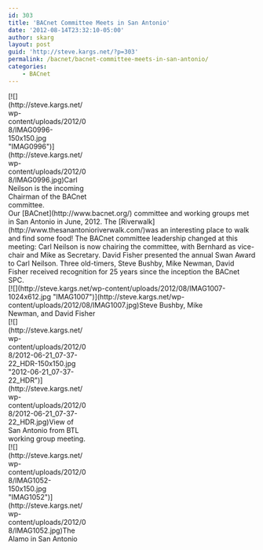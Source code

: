 ```yaml
---
id: 303
title: 'BACnet Committee Meets in San Antonio'
date: '2012-08-14T23:32:10-05:00'
author: skarg
layout: post
guid: 'http://steve.kargs.net/?p=303'
permalink: /bacnet/bacnet-committee-meets-in-san-antonio/
categories:
    - BACnet
---
```


<div class="wp-caption alignleft" id="attachment_309" style="width: 160px">[![](http://steve.kargs.net/wp-content/uploads/2012/08/IMAG0996-150x150.jpg "IMAG0996")](http://steve.kargs.net/wp-content/uploads/2012/08/IMAG0996.jpg)Carl Neilson is the incoming Chairman of the BACnet committee.

</div>Our [BACnet](http://www.bacnet.org/) committee and working groups met in San Antonio in June, 2012. The [Riverwalk](http://www.thesanantonioriverwalk.com/)was an interesting place to walk and find some food! The BACnet committee leadership changed at this meeting: Carl Neilson is now chairing the committee, with Bernhard as vice-chair and Mike as Secretary. David Fisher presented the annual Swan Award to Carl Neilson. Three old-timers, Steve Bushby, Mike Newman, David Fisher received recognition for 25 years since the inception the BACnet SPC.

<div class="wp-caption alignleft" id="attachment_308" style="width: 460px">[![](http://steve.kargs.net/wp-content/uploads/2012/08/IMAG1007-1024x612.jpg "IMAG1007")](http://steve.kargs.net/wp-content/uploads/2012/08/IMAG1007.jpg)Steve Bushby, Mike Newman, and David Fisher

</div><div class="wp-caption alignleft" id="attachment_310" style="width: 160px">[![](http://steve.kargs.net/wp-content/uploads/2012/08/2012-06-21_07-37-22_HDR-150x150.jpg "2012-06-21_07-37-22_HDR")](http://steve.kargs.net/wp-content/uploads/2012/08/2012-06-21_07-37-22_HDR.jpg)View of San Antonio from BTL working group meeting.

</div><div class="wp-caption alignleft" id="attachment_318" style="width: 160px">[![](http://steve.kargs.net/wp-content/uploads/2012/08/IMAG1052-150x150.jpg "IMAG1052")](http://steve.kargs.net/wp-content/uploads/2012/08/IMAG1052.jpg)The Alamo in San Antonio

</div>